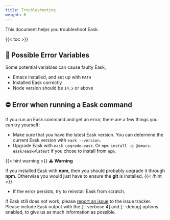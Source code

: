 ```yaml
---
title: Troubleshooting
weight: 6
---
```


This document helps you troubleshoot Eask.

{{< toc >}}

## 🚩 Possible Error Variables

Some potential variables can cause faulty Eask,

* Emacs installed, and set up with `PATH`
* Installed Eask correctly
* Node version should be `14.x` or above

## ⛔️ Error when running a Eask command

If you run an Eask command and get an error, there are a few things you can try
yourself:

* Make sure that you have the latest Eask version. You can determine the current
Eask version with `eask --version`.
* Upgrade Eask with `eask upgrade-eask`. Or `npm install -g @emacs-eask/eask@latest`
if you chose to install from `npm`.

{{< hint warning >}}
**⚠ Warning**

If you installed Eask with **npm**, then you should probably upgrade it through 
**npm**. Otherwise you would just have to ensure the **git** is installed.
{{< /hint >}}

* If the error persists, try to reinstall Eask from scratch.

If Eask still does not work, please [report an issue](https://github.com/emacs-eask/eask/issues/new)
to the issue tracker.
Please include Eask output with the [--verbose 4] and [--debug] options enabled,
to give us as much information as possible.
